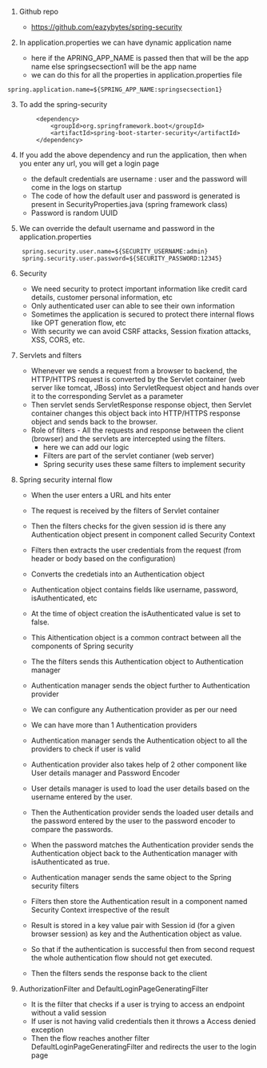 1. Github repo
    - https://github.com/eazybytes/spring-security

2. In application.properties we can have dynamic application name
    - here if the APRING_APP_NAME is passed then that will be the app name else springsecsection1 will be the app name
    - we can do this for all the properties in application.properties file
```
spring.application.name=${SPRING_APP_NAME:springsecsection1}
```

3. To add the spring-security

```
		<dependency>
			<groupId>org.springframework.boot</groupId>
			<artifactId>spring-boot-starter-security</artifactId>
		</dependency>

```

4. If you add the above dependency and run the application, then when you enter any url, you will get a login page
    - the default credentials are username : user and the password will come in the logs on startup
    - The code of how the default user and password is generated is present in SecurityProperties.java (spring framework class)
    - Password is random UUID

5. We can override the default username and password in the application.properties

```
    spring.security.user.name=${SECURITY_USERNAME:admin}
    spring.security.user.password=${SECURITY_PASSWORD:12345}
```

6. Security
    - We need security to protect important information like credit card details, customer personal information, etc
    - Only authenticated user can able to see their own information
    - Sometimes the application is secured to protect there internal flows like OPT generation flow, etc
    - With security we can avoid CSRF attacks, Session fixation attacks, XSS, CORS, etc.

7. Servlets and filters
    - Whenever we sends a request from a browser to backend, the HTTP/HTTPS request is converted by the Servlet container (web server like tomcat, JBoss) into ServletRequest object and hands over it to the corresponding Servlet as a parameter
    - Then servlet sends ServletResponse response object, then Servlet container changes this object back into HTTP/HTTPS response object and sends back to the browser.
    - Role of filters - All the requests and response between the client (browser) and the servlets are intercepted using the filters.
        - here we can add our logic 
        - Filters are part of the servlet contianer (web server)
        - Spring security uses these same filters to implement security

8. Spring security internal flow
    - When the user enters a URL and hits enter
    - The request is received by the filters of Servlet container
    - Then the filters checks for the given session id is there any Authentication object present in component called Security Context
    - Filters then extracts the user credentials from the request (from header or body based on the configuration)
    - Converts the credetials into an Authentication object
    - Authentication object contains fields like username, password, isAuthenticated, etc
    - At the time of object creation the isAuthenticated value is set to false.
    - This Aithentication object is a common contract between all the components of Spring security
    
    - The the filters sends this Authentication object to Authentication manager
    - Authentication manager sends the object further to Authentication provider
    - We can configure any Authentication provider as per our need
    - We can have more than 1 Authentication providers
    - Authentication manager sends the Authentication object to all the providers to check if user is valid

    - Authentication provider also takes help of 2 other component like User details manager and Password Encoder
    - User details manager is used to load the user details based on the username entered by the user.
    - Then the Authentication provider sends the loaded user details and the password entered by the user to the password encoder to compare the passwords.
    - When the password matches the Authentication provider sends the Authentication object back to the Authentication manager with isAuthenticated as true.
    
    - Authentication manager sends the same object to the Spring security filters
    - Filters then store the Authentication result in a component named Security Context irrespective of the result
    - Result is stored in a key value pair with Session id (for a given browser session) as key and the Authentication object as value.
    - So that if the authentication is successful then from second request the whole authentication flow should not get executed.
    - Then the filters sends the response back to the client


9. AuthorizationFilter and DefaultLoginPageGeneratingFilter
    - It is the filter that checks if a user is trying to access an endpoint without a valid session
    - If user is not having valid credentials then it throws a Access denied exception
    - Then the flow reaches another filter DefaultLoginPageGeneratingFilter and redirects the user to the login page